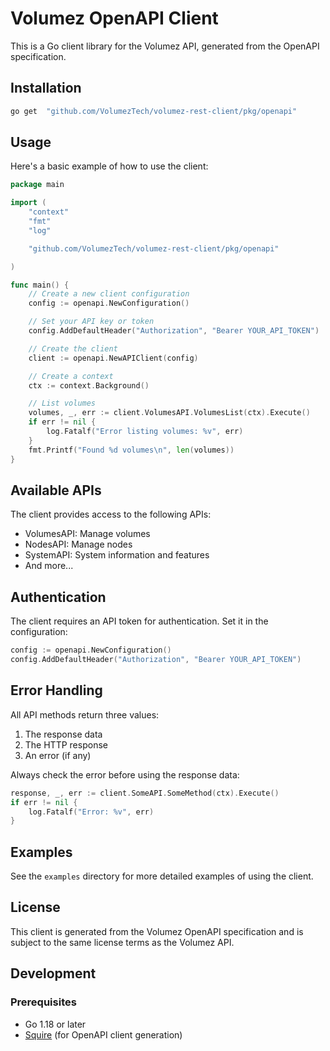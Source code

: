 # Volumez OpenAPI Client

This is a Go client library for the Volumez API, generated from the OpenAPI specification.

## Installation

```bash
go get 	"github.com/VolumezTech/volumez-rest-client/pkg/openapi"

```

## Usage

Here's a basic example of how to use the client:

```go
package main

import (
    "context"
    "fmt"
    "log"

    "github.com/VolumezTech/volumez-rest-client/pkg/openapi"

)

func main() {
    // Create a new client configuration
    config := openapi.NewConfiguration()

    // Set your API key or token
    config.AddDefaultHeader("Authorization", "Bearer YOUR_API_TOKEN")

    // Create the client
    client := openapi.NewAPIClient(config)

    // Create a context
    ctx := context.Background()

    // List volumes
    volumes, _, err := client.VolumesAPI.VolumesList(ctx).Execute()
    if err != nil {
        log.Fatalf("Error listing volumes: %v", err)
    }
    fmt.Printf("Found %d volumes\n", len(volumes))
}
```

## Available APIs

The client provides access to the following APIs:

- VolumesAPI: Manage volumes
- NodesAPI: Manage nodes
- SystemAPI: System information and features
- And more...

## Authentication

The client requires an API token for authentication. Set it in the configuration:

```go
config := openapi.NewConfiguration()
config.AddDefaultHeader("Authorization", "Bearer YOUR_API_TOKEN")
```

## Error Handling

All API methods return three values:
1. The response data
2. The HTTP response
3. An error (if any)

Always check the error before using the response data:

```go
response, _, err := client.SomeAPI.SomeMethod(ctx).Execute()
if err != nil {
    log.Fatalf("Error: %v", err)
}
```

## Examples

See the `examples` directory for more detailed examples of using the client.

## License

This client is generated from the Volumez OpenAPI specification and is subject to the same license terms as the Volumez API.

## Development

### Prerequisites

- Go 1.18 or later
- [Squire](https://github.com/your-org/squire) (for OpenAPI client generation)
